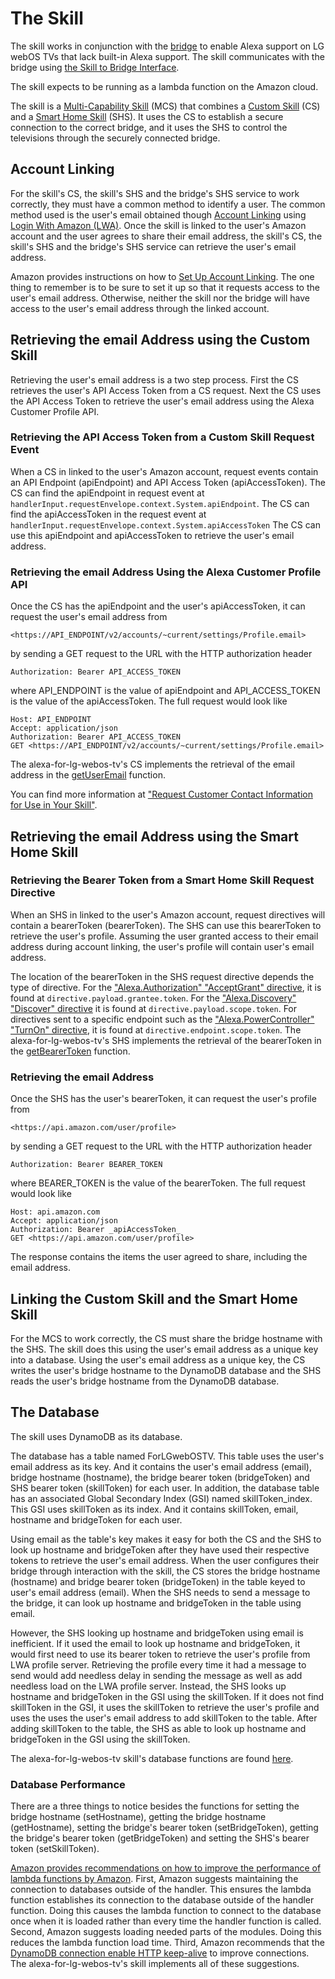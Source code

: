 # The Skill

The skill works in conjunction with the [bridge](bridge.md#the-bridge) to enable Alexa support on LG webOS TVs that lack built-in Alexa support. The skill communicates with the bridge using [the Skill to Bridge Interface](./skill-to-bridge-interface.md#the-skill-to-bridge-interface).

The skill expects to be running as a lambda function on the Amazon cloud.

The skill is a [Multi-Capability Skill](https://developer.amazon.com/en-US/docs/alexa/smarthome/about-mcs.html) (MCS) that combines a [Custom Skill](https://developer.amazon.com/en-US/docs/alexa/custom-skills/understanding-custom-skills.html) (CS) and a [Smart Home Skill](https://developer.amazon.com/en-US/docs/alexa/smarthome/understand-the-smart-home-skill-api.html) (SHS). It uses the CS to establish a secure connection to the correct bridge, and it uses the SHS to control the televisions through the securely connected bridge.

## Account Linking

For the skill's CS, the skill's SHS and the bridge's SHS service to work correctly, they must have a common method to identify a user. The common method used is the user's email obtained though [Account Linking](https://developer.amazon.com/en-US/docs/alexa/account-linking/add-account-linking.html) using [Login With Amazon (LWA)](https://developer.amazon.com/apps-and-games/login-with-amazon). Once the skill is linked to the user's Amazon account and the user agrees to share their email address, the skill's CS, the skill's SHS and the bridge's SHS service can retrieve the user's email address.

Amazon provides instructions on how to [Set Up Account Linking](https://developer.amazon.com/en-US/docs/alexa/smarthome/set-up-account-linking-tutorial.html). The one thing to remember is to be sure to set it up so that it requests access to the user's email address. Otherwise, neither the skill nor the bridge will have access to the user's email address through the linked account.

## Retrieving the email Address using the Custom Skill

Retrieving the user's email address is a two step process. First the CS retrieves the user's API Access Token from a CS request. Next the CS uses the API Access Token to retrieve the user's email address using the Alexa Customer Profile API.

### Retrieving the API Access Token from a Custom Skill Request Event

When a CS in linked to the user's Amazon account, request events contain an API Endpoint (apiEndpoint) and API Access Token (apiAccessToken). The CS can find the apiEndpoint in request event at `handlerInput.requestEnvelope.context.System.apiEndpoint`. The CS can find the apiAccessToken in the request event at `handlerInput.requestEnvelope.context.System.apiAccessToken`
The CS can use this apiEndpoint and apiAccessToken to retrieve the user's email address.

### Retrieving the email Address Using the Alexa Customer Profile API

Once the CS has the apiEndpoint and the user's apiAccessToken, it can request the user's email address from

```text
<https://API_ENDPOINT/v2/accounts/~current/settings/Profile.email>
```

by sending a GET request to the URL with the HTTP authorization header

```http
Authorization: Bearer API_ACCESS_TOKEN
```

where API_ENDPOINT is the value of apiEndpoint and API_ACCESS_TOKEN is the value of the apiAccessToken. The full request would look like

```http
Host: API_ENDPOINT
Accept: application/json
Authorization: Bearer API_ACCESS_TOKEN
GET <https://API_ENDPOINT/v2/accounts/~current/settings/Profile.email>
```

The alexa-for-lg-webos-tv's CS implements the retrieval of the email address in the [getUserEmail](../../src/common/profile/custom-skill.ts) function.

You can find more information at ["Request Customer Contact Information for Use in Your Skill"](https://developer.amazon.com/en-US/docs/alexa/custom-skills/request-customer-contact-information-for-use-in-your-skill.html).

## Retrieving the email Address using the Smart Home Skill

### Retrieving the Bearer Token from a Smart Home Skill Request Directive

When an SHS in linked to the user's Amazon account, request directives will contain a bearerToken (bearerToken). The SHS can use this bearerToken to retrieve the user's profile. Assuming the user granted access to their email address during account linking, the user's profile will contain user's email address.

The location of the bearerToken in the SHS request directive depends the type of directive. For the ["Alexa.Authorization" "AcceptGrant" directive](https://developer.amazon.com/en-US/docs/alexa/device-apis/alexa-authorization.html#acceptgrant-directive-example), it is found at `directive.payload.grantee.token`. For the ["Alexa.Discovery" "Discover" directive](https://developer.amazon.com/en-US/docs/alexa/device-apis/alexa-discovery.html#discover-directive-example) it is found at `directive.payload.scope.token`. For directives sent to a specific endpoint such as the ["Alexa.PowerController" "TurnOn" directive](https://developer.amazon.com/en-US/docs/alexa/device-apis/alexa-powercontroller.html#directives), it is found at `directive.endpoint.scope.token`. The alexa-for-lg-webos-tv's SHS implements the retrieval of the bearerToken in the [getBearerToken](../../src/common/smart-home-skill/request.ts) function.

### Retrieving the email Address

Once the SHS has the user's bearerToken, it can request the user's profile from

```text
<https://api.amazon.com/user/profile>
```

by sending a GET request to the URL with the HTTP authorization header

```http
Authorization: Bearer BEARER_TOKEN
```

where BEARER_TOKEN is the value of the bearerToken. The full request would look like

```http
Host: api.amazon.com
Accept: application/json
Authorization: Bearer _apiAccessToken_
GET <https://api.amazon.com/user/profile>
```

The response contains the items the user agreed to share, including the email address.

## Linking the Custom Skill and the Smart Home Skill

For the MCS to work correctly, the CS must share the bridge hostname with the SHS. The skill does this using the user's email address as a unique key into a database. Using the user's email address as a unique key, the CS writes the user's bridge hostname to the DynamoDB database and the SHS reads the user's bridge hostname from the DynamoDB database.

## The Database

The skill uses DynamoDB as its database.

The database has a table named ForLGwebOSTV. This table uses the user's email address as its key. And it contains the user's email address (email), bridge hostname (hostname), the bridge bearer token (bridgeToken) and SHS bearer token (skillToken) for each user. In addition, the database table has an associated Global Secondary Index (GSI) named skillToken_index. This GSI uses skillToken as its index. And it contains skillToken, email, hostname and bridgeToken for each user.

Using email as the table's key makes it easy for both the CS and the SHS to look up hostname and bridgeToken after they have used their respective tokens to retrieve the user's email address. When the user configures their bridge through interaction with the skill, the CS stores the bridge hostname (hostname) and bridge bearer token (bridgeToken) in the table keyed to user's email address (email). When the SHS needs to send a message to the bridge, it can look up hostname and bridgeToken in the table using email.

However, the SHS looking up hostname and bridgeToken using email is inefficient. If it used the email to look up hostname and bridgeToken, it would first need to use its bearer token to retrieve the user's profile from LWA profile server. Retrieving the profile every time it had a message to send would add needless delay in sending the message as well as add needless load on the LWA profile server. Instead, the SHS looks up hostname and bridgeToken in the GSI using the skillToken. If it does not find skillToken in the GSI, it uses the skillToken to retrieve the user's profile and uses the uses the user's email address to add skillToken to the table. After adding skillToken to the table, the SHS as able to look up hostname and bridgeToken in the GSI using the skillToken.

The alexa-for-lg-webos-tv skill's database functions are found [here](../../src/skill/lib/database.ts).

### Database Performance

There are a three things to notice besides the functions for setting the bridge hostname (setHostname), getting the bridge hostname (getHostname), setting the bridge's bearer token (setBridgeToken), getting the bridge's bearer token (getBridgeToken) and setting the SHS's bearer token (setSkillToken).

[Amazon provides recommendations on how to improve the performance of lambda functions by Amazon](https://aws.amazon.com/blogs/compute/operating-lambda-performance-optimization-part-2/). First, Amazon suggests maintaining the connection to databases outside of the handler. This ensures the lambda function establishes its connection to the database outside of the handler function. Doing this causes the lambda function to connect to the database once when it is loaded rather than every time the handler function is called. Second, Amazon suggests loading needed parts of the modules. Doing this reduces the lambda function load time. Third, Amazon recommends that the [DynamoDB connection enable HTTP keep-alive](https://docs.aws.amazon.com/sdk-for-javascript/v3/developer-guide/node-reusing-connections.html) to improve connections. The alexa-for-lg-webos-tv's skill implements all of these suggestions.
